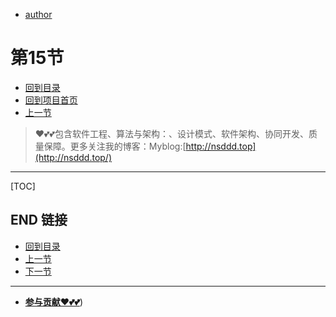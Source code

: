 + [author](https://github.com/3293172751)
# 第15节
+ [回到目录](../README.md)
+ [回到项目首页](../../README.md)
+ [上一节](14.md)
> ❤️💕💕包含软件工程、算法与架构：、设计模式、软件架构、协同开发、质量保障。更多关注我的博客：Myblog:[http://nsddd.top](http://nsddd.top/)
---
[TOC]





## END 链接
+ [回到目录](../README.md)
+ [上一节](14.md)
+ [下一节](16.md)
---
+ [**参与贡献❤️💕💕**](https://nsddd.top/archives/contributors))